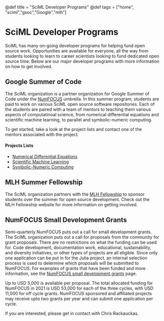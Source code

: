 @def title = "SciML Developer Programs"
@def tags = ["home", "sciml","gsoc","Google","mlh"]

# SciML Developer Programs

SciML has many on-going developer programs for helping fund open source work.
Opportunities are available for everyone, all the way from students looking to
learn to career scientists looking to fund dedicated open source time. Below
are our major developer programs with more information on how to get involved.

## Google Summer of Code

The SciML organization is a partner organization for Google Summer of Code
under the [NumFOCUS](https://numfocus.org/) umbrella. In this summer program,
students are paid to work on various SciML open source software repositories.
Each of the students are paired with a team of mentors to teaching them various
aspects of computatinoal science, from numerical differential equations and
scientific machine learning, to parallel and symbolic-numeric computing.

To get started, take a look at the project lists and contact one of the mentors
associated with the project.

#### Projects Lists

- [Numerical Differential Equations](/gsoc/gsoc_diffeq)
- [Scientific Machine Learning](/gsoc/gsoc_sciml)
- [Symbolic-Numeric Computing](/gsoc/gsoc_symbolic)

## MLH Summer Fellowship

The SciML organization partners with the [MLH Fellowship](https://fellowship.mlh.io/)
to sponsor students over the summer for open source development. Check out the
MLH Fellowship website for more information on getting involved.

## NumFOCUS Small Development Grants

Semi-quarterly NumFOCUS puts out a call for small development grants.
The SciML organization puts out a call for proposals from the community
for grant proposals. There are no restrictions on what the funding can be used
for. Code development, documentation work, educational, sustainability, and
diversity initiatives, or other types of projects are all eligible.
Since only one application can be put in for the Julia project, an internal
selection process is used to determine which proposals will be submitted to
NumFOCUS. For examples of grants that have been funded and more information,
see the
[NumFOCUS small development grants](https://numfocus.org/programs/small-development-grants)
page.

Up to USD 5,000 is available per proposal. The total allocated funding for
NumFOCUS in 2021 is USD 53,000 for each of the three cycles, with USD 11,000
for off cycle grants. NumFOCUS sponsored and affiliated projects may receive
upto two grants per year and can submit one application per cycle.

If you are interested, please get in contact with Chris Rackauckas.
